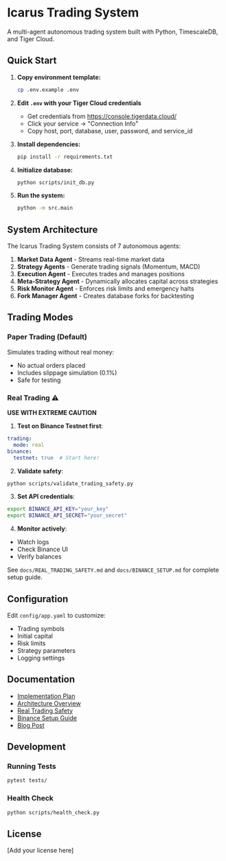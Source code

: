 # Icarus Trading System

A multi-agent autonomous trading system built with Python, TimescaleDB, and Tiger Cloud.

## Quick Start

1. **Copy environment template:**
   ```bash
   cp .env.example .env
   ```

2. **Edit `.env` with your Tiger Cloud credentials**
   - Get credentials from https://console.tigerdata.cloud/
   - Click your service → "Connection Info"
   - Copy host, port, database, user, password, and service_id

3. **Install dependencies:**
   ```bash
   pip install -r requirements.txt
   ```

4. **Initialize database:**
   ```bash
   python scripts/init_db.py
   ```

5. **Run the system:**
   ```bash
   python -m src.main
   ```

## System Architecture

The Icarus Trading System consists of 7 autonomous agents:

1. **Market Data Agent** - Streams real-time market data
2. **Strategy Agents** - Generate trading signals (Momentum, MACD)
3. **Execution Agent** - Executes trades and manages positions
4. **Meta-Strategy Agent** - Dynamically allocates capital across strategies
5. **Risk Monitor Agent** - Enforces risk limits and emergency halts
6. **Fork Manager Agent** - Creates database forks for backtesting

## Trading Modes

### Paper Trading (Default)
Simulates trading without real money:
- No actual orders placed
- Includes slippage simulation (0.1%)
- Safe for testing

### Real Trading ⚠️
**USE WITH EXTREME CAUTION**

1. **Test on Binance Testnet first**:
```yaml
trading:
  mode: real
binance:
  testnet: true  # Start here!
```

2. **Validate safety**:
```bash
python scripts/validate_trading_safety.py
```

3. **Set API credentials**:
```bash
export BINANCE_API_KEY="your_key"
export BINANCE_API_SECRET="your_secret"
```

4. **Monitor actively**:
- Watch logs
- Check Binance UI
- Verify balances

See `docs/REAL_TRADING_SAFETY.md` and `docs/BINANCE_SETUP.md` for complete setup guide.

## Configuration

Edit `config/app.yaml` to customize:
- Trading symbols
- Initial capital
- Risk limits
- Strategy parameters
- Logging settings

## Documentation

- [Implementation Plan](docs/plans/implementation-plan.md)
- [Architecture Overview](docs/plans/live-trading-system-design.md)
- [Real Trading Safety](docs/REAL_TRADING_SAFETY.md)
- [Binance Setup Guide](docs/BINANCE_SETUP.md)
- [Blog Post](docs/blog-post.md)

## Development

### Running Tests
```bash
pytest tests/
```

### Health Check
```bash
python scripts/health_check.py
```

## License

[Add your license here]
